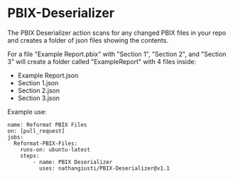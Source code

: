 # PBIX-Deserializer

The PBIX Deserializer action scans for any changed PBIX files in your repo and creates a folder of json files showing the contents. 

For a file "Example Report.pbix" with "Section 1", "Section 2", and "Section 3" will create a folder called "ExampleReport" with 4 files inside:
- Example Report.json
- Section 1.json
- Section 2.json
- Section 3.json

Example use:
	
~~~~
name: Reformat PBIX Files
on: [pull_request]
jobs:
  Reformat-PBIX-Files:
    runs-on: ubuntu-latest
    steps:
        - name: PBIX Deserializer
          uses: nathangiusti/PBIX-Deserializer@v1.1
~~~~
